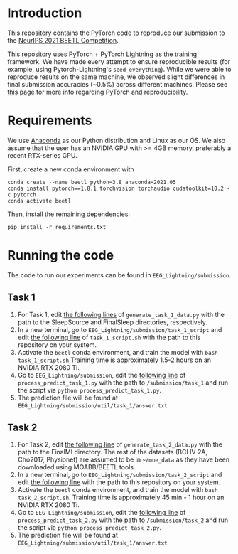 
# Introduction
This repository contains the PyTorch code to reproduce our submission to the [NeurIPS 2021 BEETL Competition](https://beetl.ai/). 

This repository uses PyTorch + PyTorch Lightning as the training framework. We have made every attempt to ensure reproducible results (for example, using Pytorch-Lightning's ```seed_everything```). While we were able to reproduce results on the same machine, we observed slight differences in final submission accuracies (~0.5%) across different machines. Please see [this page](https://pytorch.org/docs/stable/notes/randomness.html) for more info regarding PyTorch and reproducibility.

# Requirements

We use [Anaconda](https://www.anaconda.com/products/individual) as our Python distribution and Linux as our OS. We also assume that the user has an NVIDIA GPU with >= 4GB memory, preferably a recent RTX-series GPU. 

First, create a new conda environment with 
```
conda create --name beetl python=3.8 anaconda=2021.05
conda install pytorch==1.8.1 torchvision torchaudio cudatoolkit=10.2 -c pytorch
conda activate beetl
```
Then, install the remaining dependencies:
```
pip install -r requirements.txt
``` 

# Running the code

The code to run our experiments can be found in ```EEG_Lightning/submission```. 

## Task 1
1. For Task 1, edit [the following lines](https://github.com/mcd4874/NeurIPS_competition/blob/main/EEG_Lightning/submission/generate_task_1_data.py#L88-L90) of ```generate_task_1_data.py``` with the path to the SleepSource and FinalSleep directories, respectively.
2.  In a new terminal, go to ```EEG_Lightning/submission/task_1_script``` and edit [the following line](https://github.com/mcd4874/NeurIPS_competition/blob/main/EEG_Lightning/submission/task_1_script/task_1_script.sh#L8) of ```task_1_script.sh``` with the path to this repository on your system.
3. Activate the ```beetl``` conda environment, and train the model with ```bash task_1_script.sh``` Training time is approximately 1.5-2 hours on an NVIDIA RTX 2080 Ti.
4. Go to ```EEG_Lightning/submission```, edit the [following line](https://github.com/mcd4874/NeurIPS_competition/blob/main/EEG_Lightning/submission/process_predict_task_1.py#L26) of ```process_predict_task_1.py``` with the path to ```/submission/task_1``` and run the script via ```python process_predict_task_1.py```.
5. The prediction file will be found at ```EEG_Lightning/submission/util/task_1/answer.txt```

## Task 2
1. For Task 2, edit [the following line](https://github.com/mcd4874/NeurIPS_competition/blob/main/EEG_Lightning/submission/generate_task_2_data.py#L49) of ```generate_task_2_data.py``` with the path to the FinalMI directory. The rest of the datasets (BCI IV 2A, Cho2017, Physionet) are assumed to be in ```~/mne_data``` as they have been downloaded using MOABB/BEETL tools.
2. In a new terminal, go to ```EEG_Lightning/submission/task_2_script``` and edit [the following line](https://github.com/mcd4874/NeurIPS_competition/blob/main/EEG_Lightning/submission/task_2_script/task_2_script.sh#L8) with the path to this repository on your system.
3. Activate the ```beetl``` conda environment, and train the model with ```bash task_2_script.sh```. Training time is approximately 45 min - 1 hour on an NVIDIA RTX 2080 Ti. 
4. Go to ```EEG_Lightning/submission```, edit the [following line](https://github.com/mcd4874/NeurIPS_competition/blob/main/EEG_Lightning/submission/process_predict_task_2.py#L9) of ```process_predict_task_2.py``` with the path to ```/submission/task_2``` and run the script via ```python process_predict_task_2.py```.
5. The prediction file will be found at ```EEG_Lightning/submission/util/task_1/answer.txt```


